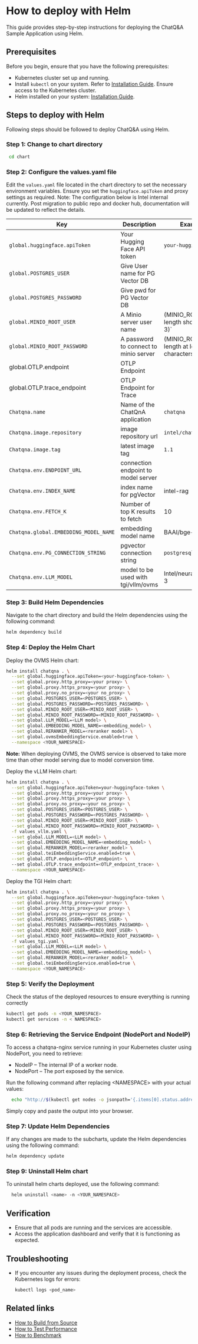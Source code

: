 # How to deploy with Helm

This guide provides step-by-step instructions for deploying the ChatQ&A Sample Application using Helm.

## Prerequisites
Before you begin, ensure that you have the following prerequisites:
- Kubernetes cluster set up and running.
- Install `kubectl` on your system. Refer to [Installation Guide](https://kubernetes.io/docs/tasks/tools/install-kubectl/). Ensure access to the Kubernetes cluster.
- Helm installed on your system: [Installation Guide](https://helm.sh/docs/intro/install/).

## Steps to deploy with Helm
Following steps should be followed to deploy ChatQ&A using Helm.

### Step 1: Change to chart directory

```bash
 cd chart
```

### Step 2: Configure the values.yaml file

Edit the `values.yaml` file located in the chart directory to set the necessary environment variables. Ensure you set the `huggingface.apiToken` and proxy settings as required.
Note: The configuration below is Intel internal currently. Post migration to public repo and docker hub, documentation will be updated to reflect the details.

| Key | Description | Example Value |
| --- | ----------- | ------------- |
| `global.huggingface.apiToken` | Your Hugging Face API token                      | `your-huggingface-token` |
| `global.POSTGRES_USER`  | Give User name for PG Vector DB | <your-id> |
| `global.POSTGRES_PASSWORD`  | Give pwd for PG Vector DB | <your-passwd> |
| `global.MINIO_ROOT_USER`   | A Minio server user name | <your-id> (MINIO_ROOT_USER length should be at least 3)` |
| `global.MINIO_ROOT_PASSWORD`| A password to connect to minio server | <your-passwd> (MINIO_ROOT_PASSWORD length at least 8 characters) |
|  global.OTLP.endpoint | OTLP Endpoint | |
|  global.OTLP.trace_endpoint | OTLP Endpoint for Trace | |
| `Chatqna.name` | Name of the ChatQnA application                        | `chatqna` |
| `Chatqna.image.repository` | image repository url                | `intel/chatqna` |
| `Chatqna.image.tag` | latest image tag                                  | `1.1`   |
| `Chatqna.env.ENDPOINT_URL` | connection endpoint to model server |              |
| `Chatqna.env.INDEX_NAME` | index name for pgVector                      | intel-rag |
| `Chatqna.env.FETCH_K` |  Number of top K results to fetch               | 10 |
| `Chatqna.global.EMBEDDING_MODEL_NAME`|   embedding model name                        | BAAI/bge-small-en-v1.5|
| `Chatqna.env.PG_CONNECTION_STRING` |    pgvector connection string      | `postgresql+psycopg://`|
| `Chatqna.env.LLM_MODEL` |  model to be used with tgi/vllm/ovms               | Intel/neural-chat-7b-v3-3|

### Step 3: Build Helm Dependencies

Navigate to the chart directory and build the Helm dependencies using the following command:

```bash
helm dependency build
```

### Step 4: Deploy the Helm Chart

Deploy the OVMS Helm chart:

```bash
helm install chatqna . \
  --set global.huggingface.apiToken=<your-huggingface-token> \
  --set global.proxy.http_proxy=<your proxy> \
  --set global.proxy.https_proxy=<your proxy> \
  --set global.proxy.no_proxy=<your no_proxy> \
  --set global.POSTGRES_USER=<POSTGRES_USER> \
  --set global.POSTGRES_PASSWORD=<POSTGRES_PASSWORD> \
  --set global.MINIO_ROOT_USER=<MINIO_ROOT_USER> \
  --set global.MINIO_ROOT_PASSWORD=<MINIO_ROOT_PASSWORD> \
  --set global.LLM_MODEL=<LLM model> \
  --set global.EMBEDDING_MODEL_NAME=<embedding_model> \
  --set global.RERANKER_MODEL=<reranker model> \
  --set global.ovmsEmbeddingService.enabled=true \
  --namespace <YOUR_NAMESPACE>
```
**Note:** When deploying OVMS, the OVMS service is observed to take more time than other model serving due to model conversion time.

Deploy the vLLM Helm chart:

```bash
helm install chatqna . \
  --set global.huggingface.apiToken=your-huggingface-token \
  --set global.proxy.http_proxy=<your proxy> \
  --set global.proxy.https_proxy=<your proxy> \
  --set global.proxy.no_proxy=<your no_proxy> \
  --set global.POSTGRES_USER=<POSTGRES_USER> \
  --set global.POSTGRES_PASSWORD=<POSTGRES_PASSWORD> \
  --set global.MINIO_ROOT_USER=<MINIO_ROOT_USER> \
  --set global.MINIO_ROOT_PASSWORD=<MINIO_ROOT_PASSWORD> \
  -f values_vllm.yaml \
  --set global.LLM_MODEL=<LLM model> \
  --set global.EMBEDDING_MODEL_NAME=<embedding_model> \
  --set global.RERANKER_MODEL=<reranker_model> \
  --set global.teiEmbeddingService.enabled=true \
  --set global.OTLP.endpoint=<OTLP_endpoint> \ 
  --set global.OTLP.trace_endpoint=<OTLP_endpoint_trace> \
  --namespace <YOUR_NAMESPACE>
```

Deploy the TGI Helm chart:

```bash
helm install chatqna . \
  --set global.huggingface.apiToken=your-huggingface-token \
  --set global.proxy.http_proxy=<your proxy> \
  --set global.proxy.https_proxy=<your proxy> \
  --set global.proxy.no_proxy=<your no_proxy> \
  --set global.POSTGRES_USER=<POSTGRES_USER> \
  --set global.POSTGRES_PASSWORD=<POSTGRES_PASSWORD> \
  --set global.MINIO_ROOT_USER=<MINIO_ROOT_USER> \
  --set global.MINIO_ROOT_PASSWORD=<MINIO_ROOT_PASSWORD> \
  -f values_tgi.yaml \
  --set global.LLM_MODEL=<LLM model> \
  --set global.EMBEDDING_MODEL_NAME=<embedding_model> \
  --set global.RERANKER_MODEL=<reranker_model> \
  --set global.teiEmbeddingService.enabled=true \
  --namespace <YOUR_NAMESPACE>
```

### Step 5: Verify the Deployment

Check the status of the deployed resources to ensure everything is running correctly

```bash
kubectl get pods -n <YOUR_NAMESPACE>
kubectl get services -n < NAMESPACE>
```

### Step 6: Retrieving the Service Endpoint (NodePort and NodeIP)

To access a chatqna-nginx service running in your Kubernetes cluster using NodePort, you need to retrieve:

- NodeIP – The internal IP of a worker node.
- NodePort – The port exposed by the service.

Run the following command after replacing \<NAMESPACE\> with your actual values:
```bash
  echo "http://$(kubectl get nodes -o jsonpath='{.items[0].status.addresses[?(@.type=="InternalIP")].address}'):$(kubectl get svc chatqna-nginx -n <YOUR_NAMESPACE> -o jsonpath='{.spec.ports[0].nodePort}')"
```
Simply copy and paste the output into your browser.
### Step 7: Update Helm Dependencies

If any changes are made to the subcharts, update the Helm dependencies using the following command:

```bash
helm dependency update
```
### Step 9: Uninstall Helm chart

To uninstall helm charts deployed, use the following command:

```bash
  helm uninstall <name> -n <YOUR_NAMESPACE>
```
## Verification
- Ensure that all pods are running and the services are accessible.
- Access the application dashboard and verify that it is functioning as expected.

## Troubleshooting
- If you encounter any issues during the deployment process, check the Kubernetes logs for errors:
  ```bash
  kubectl logs <pod_name>
  ```

## Related links
- [How to Build from Source](./build-from-source.md)
- [How to Test Performance](./how-to-performance.md)
- [How to Benchmark](./benchmarks.md)

